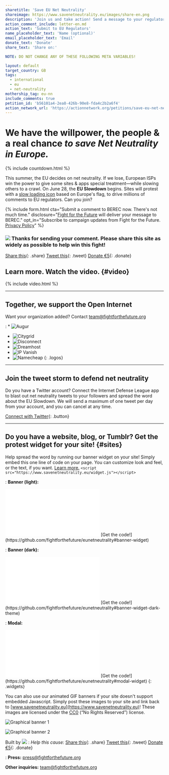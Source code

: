 ```yaml
---
sharetitle: 'Save EU Net Neutrality'
shareimage: https://www.savenetneutrality.eu/images/share-en.png
description: 'Join us and take action! Send a message to your regulator.'
action_comment_include: letter-en.md
action_text: 'Submit to EU Regulators'
name_placeholder_text: 'Name (optional)'
email_placeholder_text: 'Email'
donate_text: 'Donate'
share_text: 'Share on:'

NOTE: DO NOT CHANGE ANY OF THESE FOLLOWING META VARIABLES!

layout: default
target_country: GB
tags:
  - international
  - eu
  - net-neutrality
mothership_tag: eu-nn
include_comments: true
petition_id: 'b56101a4-2ea8-426b-90e8-fda4c2b2a6f4'
action_network_url: 'https://actionnetwork.org/petitions/save-eu-net-neutrality'
---
```


# We have **the willpower**, **the people** & **a real chance** _to save Net Neutrality in Europe._

{% include countdown.html %}

This summer, the EU decides on net neutrality. If we lose, European ISPs win the power to give some sites & apps special treatment—while slowing others to a crawl. On June 28, the **EU Slowdown** begins. Sites will protest with a [slow loading icon](#sites) based on Europe's flag, to drive millions of comments to EU regulators. Can you join?

{% include form.html
  cta="Submit a comment to BEREC now. There's not much time."
  disclosure="[Fight for the Future](https://www.fightforthefuture.org) will deliver your message to BEREC."
  opt_in="Subscribe to campaign updates from Fight for the Future. [Privacy Policy](https://www.fightforthefuture.org/privacy)"
%}

### ![](/images/heart.png) Thanks for sending your comment. Please share this site as widely as possible to help win this fight!

[Share this](https://www.facebook.com/sharer/sharer.php?u=http://www.savenetneutrality.eu){: .share}
[Tweet this](https://twitter.com/intent/tweet?text=http%3A%2F%2Fwww.savenetneutrality.eu){: .tweet}
[Donate €5](https://donate.fightforthefuture.org/?tag=eu-nn){: .donate}

## Learn more. Watch the video. {#video}

{% include video.html %}

----

## Together, we support the Open Internet

Want your organization added? Contact [team@fightforthefuture.org](mailto:team@fightforthefuture.org)

: * ![Augur](/images/logos/augur.png)
  * ![Citygrid](/images/logos/citygrid.png)
  * ![Disconnect](/images/logos/disconnectme.png)
  * ![Dreamhost](/images/logos/dreamhost.png)
  * ![IP Vanish](/images/logos/ipvanish.png)
  * ![Namecheap](/images/logos/namecheap.png)
{: .logos}

----

## Join the tweet storm to defend net neutrality

Do you have a Twitter account? Connect the Internet Defense League app to blast out net neutrality tweets to your followers and spread the word about the EU Slowdown. We will send a maximum of one tweet per day from your account, and you can cancel at any time.

[Connect with Twitter](#twitter){: .button}

----

## Do you have a website, blog, or Tumblr? Get the protest widget for your site! {#sites}

Help spread the word by running our banner widget on your site! Simply embed this one line of code on your page. You can customize look and feel, or the text, if you want. [Learn more.](https://github.com/fightforthefuture/eunetneutrality#embed-the-widget-on-your-site) `<script src="https://www.savenetneutrality.eu/widget.js"></script>`

: **Banner (light):**
  <iframe frameborder="0" src="/widget/banner/index.html#demo"></iframe>
  [Get the code!](https://github.com/fightforthefuture/eunetneutrality#banner-widget)

: **Banner (dark):**
  <iframe frameborder="0" src="/widget/banner/index.html#demo-dark"></iframe>
  [Get the code!](https://github.com/fightforthefuture/eunetneutrality#banner-widget-dark-theme)

: **Modal:**
  <iframe frameborder="0" src="/widget/modal/index.html#demo"></iframe>
  [Get the code!](https://github.com/fightforthefuture/eunetneutrality#modal-widget)
{: .widgets}

You can also use our animated GIF banners if your site doesn't support embedded Javascript. Simply post these images to your site and link back to [www.savenetneutrality.eu](https://www.savenetneutrality.eu)! These images are licensed under the [CC0](https://creativecommons.org/share-your-work/licensing-types-examples/public-domain/cc0/)  (“No Rights Reserved”) license.

![Graphical banner 1](/images/banner1.gif)

![Graphical banner 2](/images/banner2.gif)

Built by ![](images/fftf-footer-logo.png)
: _Help this cause:_
  [Share this](https://www.facebook.com/sharer/sharer.php?u=http://www.savenetneutrality.eu){: .share}
  [Tweet this](https://twitter.com/intent/tweet?text=http%3A%2F%2Fwww.savenetneutrality.eu){: .tweet}
  [Donate €5](https://donate.fightforthefuture.org/?tag=eu-nn){: .donate}

: **Press:** [press@fightforthefuture.org](mailto:press@fightforthefuture.org)

  **Other inquiries:** [team@fightforthefuture.org](mailto:team@fightforthefuture.org)

